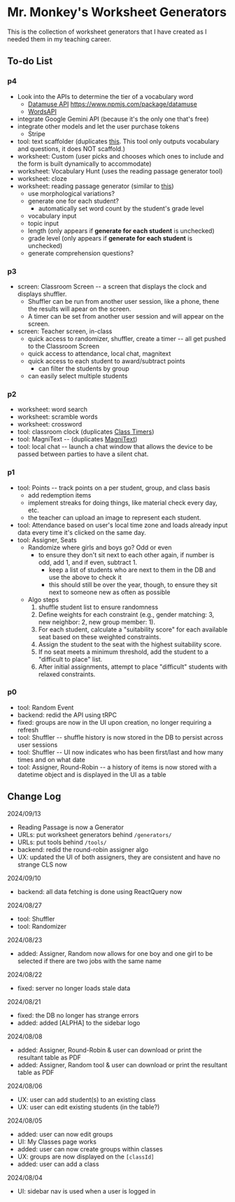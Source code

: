 # Mr. Monkey's Worksheet Generators

This is the collection of worksheet generators that I have created as I needed them in my teaching career.

## To-do List

### p4

- Look into the APIs to determine the tier of a vocabulary word
  - [Datamuse API](https://www.datamuse.com/api/)
    https://www.npmjs.com/package/datamuse
  - [WordsAPI](https://www.wordsapi.com/)
- integrate Google Gemini API (because it's the only one that's free)
- integrate other models and let the user purchase tokens
  - Stripe
- tool: text scaffolder (duplicates [this](https://www.magicschool.ai/tools/text-scaffolder-tool). This tool only outputs vocabulary and questions, it does NOT scaffold.)
- worksheet: Custom (user picks and chooses which ones to include and the form is built dynamically to accommodate)
- worksheet: Vocabulary Hunt (uses the reading passage generator tool)
- worksheet: cloze
- worksheet: reading passage generator (similar to [this](https://www.magicschool.ai/tools/vocabulary-based-text-generator))
  - use morphological variations?
  - generate one for each student?
    - automatically set word count by the student's grade level
  - vocabulary input
  - topic input
  - length (only appears if **generate for each student** is unchecked)
  - grade level (only appears if **generate for each student** is unchecked)
  - generate comprehension questions?

### p3

- screen: Classroom Screen -- a screen that displays the clock and displays shuffler.
  - Shuffler can be run from another user session, like a phone, thene the results will apear on the screen.
  - A timer can be set from another user session and will appear on the screen.
- screen: Teacher screen, in-class
  - quick access to randomizer, shuffler, create a timer -- all get pushed to the Classroom Screen
  - quick access to attendance, local chat, magnitext
  - quick access to each student to award/subtract points
    - can filter the students by group
  - can easily select multiple students

### p2

- worksheet: word search
- worksheet: scramble words
- worksheet: crossword
- tool: classroom clock (duplicates [Class Timers](https://mjf1406.github.io/class-timers/index.html))
- tool: MagniText -- (duplicates [MagniText](https://mjf1406.github.io/magni-text/index.html))
- tool: local chat -- launch a chat window that allows the device to be passed between parties to have a silent chat.

### p1

- tool: Points -- track points on a per student, group, and class basis
  - add redemption items
  - implement streaks for doing things, like material check every day, etc.
  - the teacher can upload an image to represent each student.
- tool: Attendance based on user's local time zone and loads already input data every time it's clicked on the same day.
- tool: Assigner, Seats
  - Randomize where girls and boys go? Odd or even
    - to ensure they don't sit next to each other again, if number is odd, add 1, and if even, subtract 1.
      - keep a list of students who are next to them in the DB and use the above to check it
      - this should still be over the year, though, to ensure they sit next to someone new as often as possible
  - Algo steps
    1. shuffle student list to ensure randomness
    2. Define weights for each constraint (e.g., gender matching: 3, new neighbor: 2, new group member: 1).
    3. For each student, calculate a "suitability score" for each available seat based on these weighted constraints.
    4. Assign the student to the seat with the highest suitability score.
    5. If no seat meets a minimum threshold, add the student to a "difficult to place" list.
    6. After initial assignments, attempt to place "difficult" students with relaxed constraints.

### p0

- tool: Random Event
- backend: redid the API using tRPC
- fixed: groups are now in the UI upon creation, no longer requiring a refresh
- tool: Shuffler -- shuffle history is now stored in the DB to persist across user sessions
- tool: Shuffler -- UI now indicates who has been first/last and how many times and on what date
- tool: Assigner, Round-Robin -- a history of items is now stored with a datetime object and is displayed in the UI as a table

## Change Log

2024/09/13

- Reading Passage is now a Generator
- URLs: put worksheet generators behind `/generators/`
- URLs: put tools behind `/tools/`
- backend: redid the round-robin assigner algo
- UX: updated the UI of both assigners, they are consistent and have no strange CLS now

2024/09/10

- backend: all data fetching is done using ReactQuery now

2024/08/27

- tool: Shuffler
- tool: Randomizer

2024/08/23

- added: Assigner, Random now allows for one boy and one girl to be selected if there are two jobs with the same name

2024/08/22

- fixed: server no longer loads stale data

2024/08/21

- fixed: the DB no longer has strange errors
- added: added [ALPHA] to the sidebar logo

2024/08/08

- added: Assigner, Round-Robin & user can download or print the resultant table as PDF
- added: Assigner, Random tool & user can download or print the resultant table as PDF

2024/08/06

- UX: user can add student(s) to an existing class
- UX: user can edit existing students (in the table?)

2024/08/05

- added: user can now edit groups
- UI: My Classes page works
- added: user can now create groups within classes
- UX: groups are now displayed on the `[classId]`
- added: user can add a class

2024/08/04

- UI: sidebar nav is used when a user is logged in
